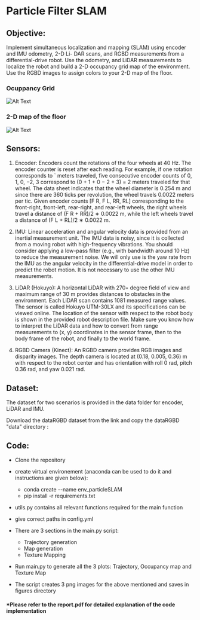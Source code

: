 # Particle Filter SLAM

## Objective:
Implement simultaneous localization and mapping (SLAM) using encoder and IMU odometry, 2-D Li-
DAR scans, and RGBD measurements from a differential-drive robot. Use the odometry, and LiDAR
measurements to localize the robot and build a 2-D occupancy grid map of the environment. Use the
RGBD images to assign colors to your 2-D map of the floor.

### Ocuppancy Grid
![Alt Text](https://media.giphy.com/media/0DbwULmbO3ERJPBHPP/giphy.gif)

### 2-D map of the floor
![Alt Text](https://media.giphy.com/media/IZ7Ky27ORuudlzbNrR/giphy.gif)


## Sensors:

1. Encoder: Encoders count the rotations of the four wheels at 40 Hz. The encoder counter
is reset after each reading. For example, if one rotation corresponds to ` meters traveled, five
consecutive encoder counts of 0, 1, 0, −2, 3 correspond to (0 + 1 + 0 − 2 + 3) = 2 meters traveled
for that wheel. The data sheet indicates that the wheel diameter is 0.254 m and since there
are 360 ticks per revolution, the wheel travels 0.0022 meters per tic. Given encoder counts
[F R, F L, RR, RL] corresponding to the front-right, front-left, rear-right, and rear-left wheels,
the right wheels travel a distance of (F R + RR)/2 ∗ 0.0022 m, while the left wheels travel a
distance of (F L + RL)/2 ∗ 0.0022 m.

2. IMU: Linear acceleration and angular velocity data is provided from an inertial measurement
unit. The IMU data is noisy, since it is collected from a moving robot with high-frequency
vibrations. You should consider applying a low-pass filter (e.g., with bandwidth around 10 Hz)
to reduce the measurement noise. We will only use is the yaw rate from the IMU as the angular
velocity in the differential-drive model in order to predict the robot motion. It is not necessary
to use the other IMU measurements.

3. LiDAR (Hokuyo): A horizontal LiDAR with 270◦ degree field of view and maximum range of 30 m
provides distances to obstacles in the environment. Each LiDAR scan contains 1081 measured
range values. The sensor is called Hokuyo UTM-30LX and its specifications can be viewed
online. The location of the sensor with respect to the robot body is shown in the provided robot
description file. Make sure you know how to interpret the LiDAR data and how to convert from
range measurements to (x, y) coordinates in the sensor frame, then to the body frame of the
robot, and finally to the world frame.

4. RGBD Camera (Kinect): An RGBD camera provides RGB images and disparity images. The depth camera is
located at (0.18, 0.005, 0.36) m with respect to the robot center and has orientation with roll 0
rad, pitch 0.36 rad, and yaw 0.021 rad.
 

## Dataset:
The dataset for two scenarios is provided in the data folder for encoder, LiDAR and IMU.

Download the dataRGBD dataset from the link and copy the dataRGBD "data" directory : 


## Code:

- Clone the repository
- create virtual environement (anaconda can be used to do it and instructions are given below):
	- conda create --name env_particleSLAM
	- pip install -r requirements.txt

- utils.py contains all relevant functions required for the main function
- give correct paths in config.yml
- There are 3 sections in the main.py script:
	- Trajectory generation
	- Map generation
	- Texture Mapping
- Run main.py to generate all the 3 plots: Trajectory, Occupancy map and Texture Map
- The script creates 3 png images for the above mentioned and saves in figures directory

#### *Please refer to the report.pdf for detailed explanation of the code implementation


 
